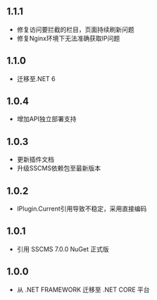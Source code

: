 ## 1.1.1
* 修复访问要拦截的栏目，页面持续刷新问题
* 修复Nginx环境下无法准确获取IP问题

## 1.1.0
* 迁移至.NET 6

## 1.0.4
* 增加API独立部署支持

## 1.0.3
* 更新插件文档
* 升级SSCMS依赖包至最新版本

## 1.0.2
* IPlugin.Current引用导致不稳定，采用直接编码

## 1.0.1
* 引用 SSCMS 7.0.0 NuGet 正式版

## 1.0.0
* 从 .NET FRAMEWORK 迁移至 .NET CORE 平台